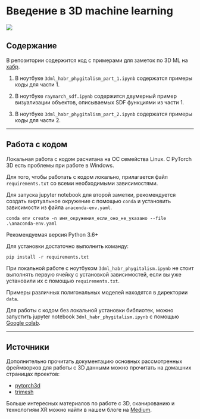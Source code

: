 # Введение в 3D machine learning
![](https://miro.medium.com/max/1400/1*dz0fqQ1KBqIYGexQ_I4SpA.jpeg)
## Содержание
В репозитории содержится код с примерами для заметок по 3D ML на [хабр](https://habr.com/ru/company/itmai/blog/503358/).

1) В ноутбуке `3dml_habr_phygitalism_part_1.ipynb` содержатся примеры коды для части 1.

2) В ноутбуке `raymarch_sdf.ipynb` содержится двумерный пример визуализации объектов, описываемых SDF функциями из части 1.

3) В ноутбуке `3dml_habr_phygitalism_part_2.ipynb` содержатся примеры коды для части 2.
___
## Работа с кодом

Локальная работа с кодом расчитана на ОС семейства Linux. C PyTorch 3D есть проблемы при работе в Windows.

Для того, чтобы работать с кодом локально, прилагается файл `requirements.txt` со всеми необходимыми зависимостями.

Для запуска jupyter notebook для второй заметки, рекомендуется создать виртуальное окружение с помощью `conda` и установить зависимости из файла `anaconda-env.yaml`.

    conda env create -n имя_окружения_если_оно_не_указано --file .\anaconda-env.yaml

Рекомендуемая версия Python 3.6+

Для установки достаточно выполнить команду:
```
pip install -r requirements.txt
```

При локальной работе с ноутбуком `3dml_habr_phygitalism.ipynb` не стоит выполнять первую ячейку с установкой зависимостей, если вы уже установили их с помощью `requirements.txt`.

Примеры различных полигональных моделей находятся в директории `data`.

Для работы с кодом без локальной установки библиотек, можно запустить jupyter notebook `3dml_habr_phygitalism.ipynb` с помощью [Google colab](https://colab.research.google.com/).
___
## Источники
Дополнительно прочитать документацию основных рассмотренных фреймворков для работы с 3D данными можно прочитать на домашних страницах проектов:
- [pytorch3d](https://github.com/facebookresearch/pytorch3d)
- [trimesh](https://github.com/mikedh/trimesh) 
  
Больше интересных материалов по работе с 3D, сканированию и технологиям XR можно найти в нашем блоге на [Medium](https://medium.com/phygitalism).
